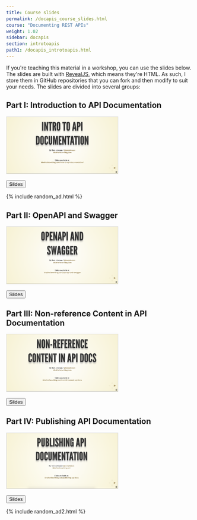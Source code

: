 ```yaml
---
title: Course slides
permalink: /docapis_course_slides.html
course: "Documenting REST APIs"
weight: 1.02
sidebar: docapis
section: introtoapis
path1: /docapis_introtoapis.html
---
```


If you're teaching this material in a workshop, you can use the slides below. The slides are built with [RevealJS](https://github.com/hakimel/reveal.js/), which means they're HTML. As such, I store them in GitHub repositories that you can fork and then modify to suit your needs. The slides are divided into several groups:

## Part I: Introduction to API Documentation

<a href="/learnapidoc/slides/intro-api-documentation/index.html" class="noCrossRef"><img src="images/introapidoctitleslide.png" style="max-width: 300px; border: 1px solid #dedede;"></a>

<a href="/learnapidoc/slides/intro-api-documentation/index.html" class="noCrossRef"><button type="button" class="btn btn-default"><i class="fa fa-picture-o pr-1"></i> Slides</button></a>

{% include random_ad.html %}

## Part II: OpenAPI and Swagger

<a href="/learnapidoc/slides/openapi-and-swagger/" class="noCrossRef"><img src="images/openapiswaggertitleslide.png" style="max-width: 300px; border: 1px solid #dedede;"></a>

<a href="/learnapidoc/slides/openapi-and-swagger/" class="noCrossRef"><button type="button" class="btn btn-default"><i class="fa fa-picture-o pr-1"></i> Slides</button></a>

## Part III: Non-reference Content in API Documentation

<a href="/learnapidoc/slides/nonref-content-api-docs/" class="noCrossRef"><img src="images/nonreftitleslide.png" style="max-width: 300px; border: 1px solid #dedede;"></a>

<a href="/learnapidoc/slides/nonref-content-api-docs/" class="noCrossRef"><button type="button" class="btn btn-default"><i class="fa fa-picture-o pr-1"></i> Slides</button></a>

## Part IV: Publishing API Documentation

<a href="/learnapidoc/slides/publishing-api-docs/" class="noCrossRef"><img src="images/publishingapidoctitleslide.png" style="max-width: 300px; border: 1px solid #dedede;"></a>

<a href="/learnapidoc/slides/publishing-api-docs/" class="noCrossRef"><button type="button" class="btn btn-default"><i class="fa fa-picture-o pr-1"></i> Slides</button></a>

{% include random_ad2.html %}
